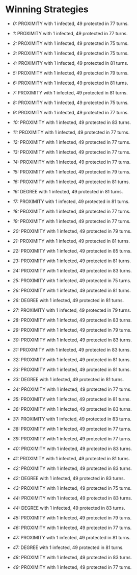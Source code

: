 # Winning Strategies

* _0:_ PROXIMITY with 1 infected, 49 protected in 77 turns.


* _1:_ PROXIMITY with 1 infected, 49 protected in 77 turns.


* _2:_ PROXIMITY with 1 infected, 49 protected in 75 turns.


* _3:_ PROXIMITY with 1 infected, 49 protected in 75 turns.


* _4:_ PROXIMITY with 1 infected, 49 protected in 81 turns.


* _5:_ PROXIMITY with 1 infected, 49 protected in 79 turns.


* _6:_ PROXIMITY with 1 infected, 49 protected in 81 turns.


* _7:_ PROXIMITY with 1 infected, 49 protected in 81 turns.


* _8:_ PROXIMITY with 1 infected, 49 protected in 75 turns.


* _9:_ PROXIMITY with 1 infected, 49 protected in 77 turns.


* _10:_ PROXIMITY with 1 infected, 49 protected in 83 turns.


* _11:_ PROXIMITY with 1 infected, 49 protected in 77 turns.


* _12:_ PROXIMITY with 1 infected, 49 protected in 77 turns.


* _13:_ PROXIMITY with 1 infected, 49 protected in 77 turns.


* _14:_ PROXIMITY with 1 infected, 49 protected in 77 turns.


* _15:_ PROXIMITY with 1 infected, 49 protected in 79 turns.


* _16:_ PROXIMITY with 1 infected, 49 protected in 81 turns.


* _16:_ DEGREE with 1 infected, 49 protected in 81 turns.


* _17:_ PROXIMITY with 1 infected, 49 protected in 81 turns.


* _18:_ PROXIMITY with 1 infected, 49 protected in 77 turns.


* _19:_ PROXIMITY with 1 infected, 49 protected in 77 turns.


* _20:_ PROXIMITY with 1 infected, 49 protected in 79 turns.


* _21:_ PROXIMITY with 1 infected, 49 protected in 81 turns.


* _22:_ PROXIMITY with 1 infected, 49 protected in 85 turns.


* _23:_ PROXIMITY with 1 infected, 49 protected in 81 turns.


* _24:_ PROXIMITY with 1 infected, 49 protected in 83 turns.


* _25:_ PROXIMITY with 1 infected, 49 protected in 75 turns.


* _26:_ PROXIMITY with 1 infected, 49 protected in 81 turns.


* _26:_ DEGREE with 1 infected, 49 protected in 81 turns.


* _27:_ PROXIMITY with 1 infected, 49 protected in 79 turns.


* _28:_ PROXIMITY with 1 infected, 49 protected in 83 turns.


* _29:_ PROXIMITY with 1 infected, 49 protected in 79 turns.


* _30:_ PROXIMITY with 1 infected, 49 protected in 83 turns.


* _31:_ PROXIMITY with 1 infected, 49 protected in 83 turns.


* _32:_ PROXIMITY with 1 infected, 49 protected in 81 turns.


* _33:_ PROXIMITY with 1 infected, 49 protected in 81 turns.


* _33:_ DEGREE with 1 infected, 49 protected in 81 turns.


* _34:_ PROXIMITY with 1 infected, 49 protected in 77 turns.


* _35:_ PROXIMITY with 1 infected, 49 protected in 81 turns.


* _36:_ PROXIMITY with 1 infected, 49 protected in 83 turns.


* _37:_ PROXIMITY with 1 infected, 49 protected in 83 turns.


* _38:_ PROXIMITY with 1 infected, 49 protected in 77 turns.


* _39:_ PROXIMITY with 1 infected, 49 protected in 77 turns.


* _40:_ PROXIMITY with 1 infected, 49 protected in 83 turns.


* _41:_ PROXIMITY with 1 infected, 49 protected in 81 turns.


* _42:_ PROXIMITY with 1 infected, 49 protected in 83 turns.


* _42:_ DEGREE with 1 infected, 49 protected in 83 turns.


* _43:_ PROXIMITY with 1 infected, 49 protected in 75 turns.


* _44:_ PROXIMITY with 1 infected, 49 protected in 83 turns.


* _44:_ DEGREE with 1 infected, 49 protected in 83 turns.


* _45:_ PROXIMITY with 1 infected, 49 protected in 79 turns.


* _46:_ PROXIMITY with 1 infected, 49 protected in 77 turns.


* _47:_ PROXIMITY with 1 infected, 49 protected in 81 turns.


* _47:_ DEGREE with 1 infected, 49 protected in 81 turns.


* _48:_ PROXIMITY with 1 infected, 49 protected in 83 turns.


* _49:_ PROXIMITY with 1 infected, 49 protected in 77 turns.


